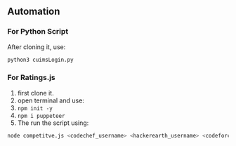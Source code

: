 ## Automation
### For Python Script
After cloning it, use:

```bash
python3 cuimsLogin.py
```

### For Ratings.js

1. first clone it.
2. open terminal and use:
3. ```npm init -y```
4. ```npm i puppeteer```
5. The run the script using:

```bash
node competitve.js <codechef_username> <hackerearth_username> <codeforces_username>
```

